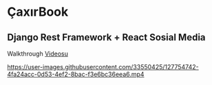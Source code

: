 <h1>ÇaxırBook</h1>
<h2>Django Rest Framework + React Sosial Media</h2>
Walkthrough <a href="https://www.youtube.com/watch?v=vON92Vosf_M">Videosu</a>



https://user-images.githubusercontent.com/33550425/127754742-4fa24acc-0d53-4ef2-8bac-f3e6bc36eea6.mp4


